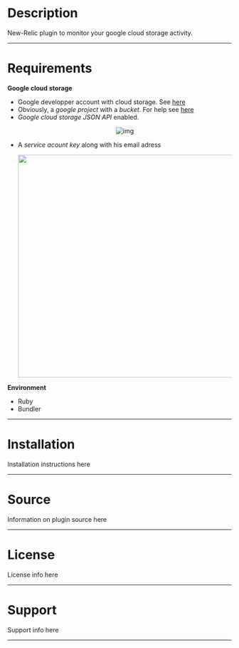 # Description

New-Relic plugin to monitor your google cloud storage activity. 

----

# Requirements

**Google cloud storage**

- Google developper account with cloud storage. See [here](https://cloud.google.com/products/cloud-storage/)
- Obviously, a _google project_ with a _bucket_. For help see [here](https://developers.google.com/storage/docs/overview)
- _Google cloud storage JSON API_ enabled. <p align="center">![img](http://s30.postimg.org/oe8wkrc35/Capture_d_cran_2014_06_16_13_14_25.png)</p>
- A _service acount key_ along with his email adress <p align="center"><img width="500px" src="http://s4.postimg.org/3nsu1labx/Capture_d_cran_2014_06_16_13_25_13.png"></p>

**Environment**

- Ruby
- Bundler

----

# Installation

Installation instructions here

---

# Source

Information on plugin source here

---

# License

License info here

----

# Support

Support info here

----
